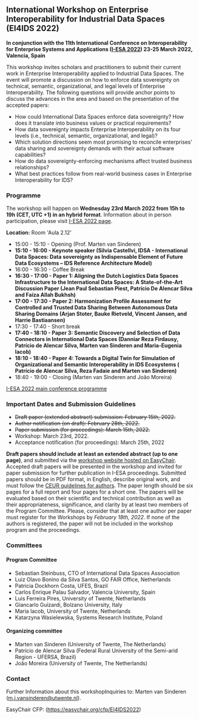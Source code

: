 ## International Workshop on Enterprise Interoperability for Industrial Data Spaces (EI4IDS 2022)
**In conjunction with the 11th International Conference on Interoperability for Enterprise Systems and Applications ([I-ESA 2022](http://i-esa2022.webs.upv.es/index.htm)) 23-25 March 2022, Valencia, Spain**

This workshop invites scholars and practitioners to submit their current work in Enterprise Interoperability applied to Industrial Data Spaces. The event will promote a discussion on how to enforce data sovereignty on technical, semantic, organizational, and legal levels of Enterprise Interoperability. The following questions will provide anchor points to discuss the advances in the area and based on the presentation of the accepted papers:
-	How could International Data Spaces enforce data sovereignty? How does it translate into business values or practical requirements?
-	How data sovereignty impacts Enterprise Interoperability on its four levels (i.e., technical, semantic, organizational, and legal)?
-	Which solution directions seem most promising to reconcile enterprises' data sharing and sovereignty demands with their actual software capabilities?  
-	How do data sovereignty-enforcing mechanisms affect trusted business relationships?
-	What best practices follow from real-world business cases in Enterprise Interoperability for IDS? 


### Programme

The workshop will happen on **Wednesday 23rd March 2022 from 15h to 19h (CET, UTC +1) in an hybrid format**. Information about in person participation, please visit [I-ESA 2022 page](http://i-esa2022.webs.upv.es/index.htm).

**Location:** Room 'Aula 2.12'

- 15:00 - 15:10 - Opening (Prof. Marten van Sinderen)
- **15:10 - 16:00 - Keynote speaker (Silvia Castellvi, IDSA - International Data Spaces: Data sovereignty as Indispensable Element of Future Data Ecosystems – IDS Reference Architecture Model)**
- 16:00 - 16:30 - Coffee Break
- **16:30 - 17:00 - Paper 1: Aligning the Dutch Logistics Data Spaces Infrastructure to the International Data Spaces: A State-of-the-Art Discussion Paper (Jean Paul Sebastian Piest, Patrício De Alencar Silva and Faiza Allah Bukhsh)**
- **17:00 - 17:30 - Paper 2: Harmonization Profile Assessment for Controlled and Trusted Data Sharing Between Autonomous Data Sharing Domains (Arjan Stoter, Bauke Rietveld, Vincent Jansen, and Harrie Bastiaansen)**
- 17:30 - 17:40 - Short break
- **17:40 - 18:10 - Paper 3: Semantic Discovery and Selection of Data Connectors in International Data Spaces (Danniar Reza Firdausy, Patrício de Alencar Silva, Marten van Sinderen and Maria-Eugenia Iacob)**
- **18:10 - 18:40 - Paper 4: Towards a Digital Twin for Simulation of Organizational and Semantic Interoperability in IDS Ecosystems ( Patrício de Alencar Silva, Reza Fadaie and Marten van Sinderen)**
- 18:40 - 19:00 - Closing (Marten van Sinderen and João Moreira)


[I-ESA 2022 main conference programme](http://i-esa2022.webs.upv.es/programmes.htm)



### Important Dates and Submission Guidelines
- ~~Draft paper (extended abstract) submission: February 15th, 2022.~~
- ~~Author notification (on draft): February 28th, 2022.~~
- ~~Paper submission (for proceedings): March 15th, 2022.~~
- Workshop: March 23rd, 2022.
- Acceptance notification (for proceedings): March 25th, 2022


**Draft papers should include at least an extended abstract (up to one page)**, and submitted via the [workshop website hosted on EasyChair](https://easychair.org/conferences/?conf=ei4ids2022). Accepted draft papers will be presented in the workshop and invited for paper submission for further publication in I-ESA proceedings. Submitted papers should be in PDF format, in English, describe original work, and must follow the [CEUR guidelines for authors](http://ceur-ws.org/HOWTOSUBMIT.html). The paper length should be six pages for a full report and four pages for a short one. The papers will be evaluated based on their scientific and technical contribution as well as their appropriateness, significance, and clarity by at least two members of the Program Committee. Please, consider that at least one author per paper must register for the Workshops by *February 18th, 2022*. If none of the authors is registered, the paper will not be included in the workshop program and the proceedings. 

### Committees

#### Program Committee
- Sebastian Steinbuss, CTO of International Data Spaces Association
- Luiz Olavo Bonino da Silva Santos, GO FAIR Office, Netherlands
- Patricia Dockhorn Costa, UFES, Brazil
- Carlos Enrique Palau Salvador, Valencia University, Spain
- Luis Ferreira Pires, University of Twente, Netherlands
- Giancarlo Guizardi, Bolzano University, Italy
- Maria Iacob, University of Twente, Netherlands
- Katarzyna Wasielewska, Systems Research Institute, Poland


#### Organizing committee
- Marten van Sinderen (University of Twente, The Netherlands)
- Patrício de Alencar Silva (Federal Rural University of the Semi-arid Region - UFERSA, Brazil)
- João Moreira (University of Twente, The Netherlands)

### Contact
Further Information about this workshopInquiries to: Marten van Sinderen (m.j.vansinderen@utwente.nl).

EasyChair CFP: (https://easychair.org/cfp/EI4IDS2022)
